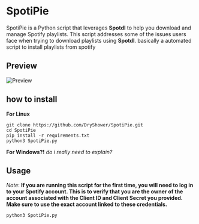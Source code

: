 # SpotiPie
SpotiPie is a Python script that leverages **__Spotdl__** to help you download and manage Spotify playlists. This script addresses some of the issues users face when trying to download playlists using __Spotdl__.
basically a automated script to install playlists from spotify
## Preview
![Preview](https://github.com/user-attachments/assets/d5c24851-fbd0-43d4-964f-98f702f3147a)

## how to install
**For Linux**
```
git clone https://github.com/DryShower/SpotiPie.git
cd SpotiPie
pip install -r requirements.txt
python3 SpotiPie.py
```
**For Windows?!** 
_do i really need to explain?_

## Usage
*Note*: **If you are running this script for the first time, you will need to log in to your Spotify account. This is to verify that you are the owner of the account associated with the Client ID and Client Secret you provided. Make sure to use the exact account linked to these credentials.**

```
python3 SpotiPie.py
```
